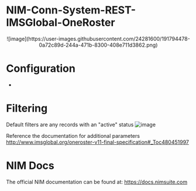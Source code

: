 # NIM-Conn-System-REST-IMSGlobal-OneRoster
<p align="center">
![image](https://user-images.githubusercontent.com/24281600/191794478-0a72c89d-244a-471b-8300-408e711d3862.png)
</p>

# Configuration
- 

# Filtering
Default filters are any records with an "active" status
![image](https://user-images.githubusercontent.com/24281600/168872696-c211abdb-af4d-4fb5-975a-99b2911a1332.png)

Reference the documentation for additional parameters
http://www.imsglobal.org/oneroster-v11-final-specification#_Toc480451997

# NIM Docs
The official NIM documentation can be found at: https://docs.nimsuite.com
